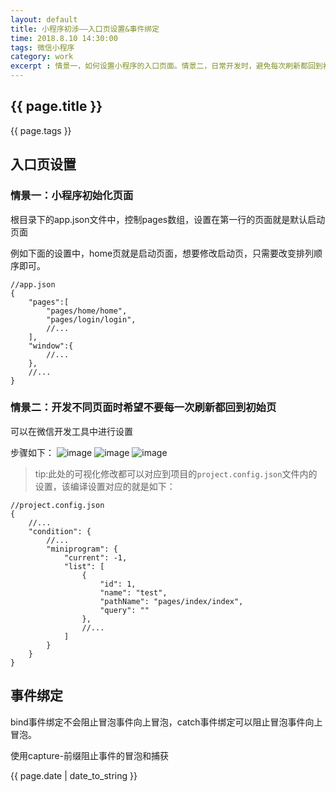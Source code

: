 ```yaml
---
layout: default
title: 小程序初涉——入口页设置&事件绑定
time: 2018.8.10 14:30:00
tags: 微信小程序
category: work
excerpt : 情景一，如何设置小程序的入口页面。情景二，日常开发时，避免每次刷新都回到初始页面，影响开发效率，可以通过设置编译模式，为当前开发页面添加一个编译模式。
---
```


<h2>{{ page.title }}</h2>
<p>{{ page.tags }}</p>

## 入口页设置
### 情景一：小程序初始化页面
根目录下的app.json文件中，控制pages数组，设置在第一行的页面就是默认启动页面

例如下面的设置中，home页就是启动页面，想要修改启动页，只需要改变排列顺序即可。
```
//app.json
{
    "pages":[
        "pages/home/home",
        "pages/login/login",
        //...
    ],
    "window":{
        //...
    },
    //...
}
```
### 情景二：开发不同页面时希望不要每一次刷新都回到初始页
可以在微信开发工具中进行设置

步骤如下：
![image](https://seven777777.github.io/myblog/images/post/xcx01.png)
![image](https://seven777777.github.io/myblog/images/post/xcx02.png)
![image](https://seven777777.github.io/myblog/images/post/xcx03.png)

> tip:此处的可视化修改都可以对应到项目的`project.config.json`文件内的设置，该编译设置对应的就是如下：

```
//project.config.json
{
    //...
    "condition": {
        //...
        "miniprogram": {
			"current": -1,
			"list": [
				{
					"id": 1,
					"name": "test",
					"pathName": "pages/index/index",
					"query": ""
				},
				//...
			]
		}		
    }
}
```
## 事件绑定
bind事件绑定不会阻止冒泡事件向上冒泡，catch事件绑定可以阻止冒泡事件向上冒泡。

使用capture-前缀阻止事件的冒泡和捕获

<p>{{ page.date | date_to_string }}</p>
